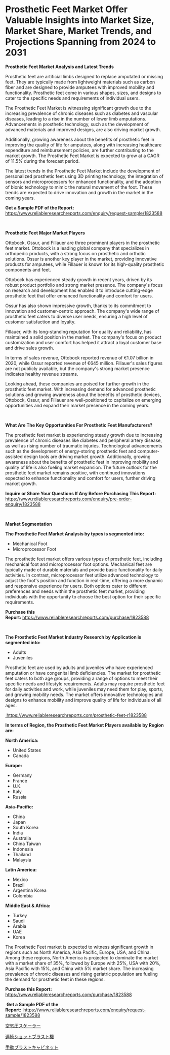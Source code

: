 <p><h1>Prosthetic Feet Market Offer Valuable Insights into Market Size, Market Share, Market Trends, and Projections Spanning from 2024 to 2031</h1></p><p><strong>Prosthetic Feet Market Analysis and Latest Trends</strong></p>
<p><p>Prosthetic feet are artificial limbs designed to replace amputated or missing feet. They are typically made from lightweight materials such as carbon fiber and are designed to provide amputees with improved mobility and functionality. Prosthetic feet come in various shapes, sizes, and designs to cater to the specific needs and requirements of individual users.</p><p>The Prosthetic Feet Market is witnessing significant growth due to the increasing prevalence of chronic diseases such as diabetes and vascular diseases, leading to a rise in the number of lower limb amputations. Advancements in prosthetic technology, such as the development of advanced materials and improved designs, are also driving market growth.</p><p>Additionally, growing awareness about the benefits of prosthetic feet in improving the quality of life for amputees, along with increasing healthcare expenditure and reimbursement policies, are further contributing to the market growth. The Prosthetic Feet Market is expected to grow at a CAGR of 11.5% during the forecast period.</p><p>The latest trends in the Prosthetic Feet Market include the development of personalized prosthetic feet using 3D printing technology, the integration of sensors and microprocessors for enhanced functionality, and the adoption of bionic technology to mimic the natural movement of the foot. These trends are expected to drive innovation and growth in the market in the coming years.</p></p>
<p><strong>Get a Sample PDF of the Report:&nbsp;</strong> <a href="https://www.reliableresearchreports.com/enquiry/request-sample/1823588">https://www.reliableresearchreports.com/enquiry/request-sample/1823588</a></p>
<p>&nbsp;</p>
<p><strong>Prosthetic Feet Major Market Players</strong></p>
<p><p>Ottobock, Ossur, and Fillauer are three prominent players in the prosthetic feet market. Ottobock is a leading global company that specializes in orthopedic products, with a strong focus on prosthetic and orthotic solutions. Ossur is another key player in the market, providing innovative products for amputees, while Fillauer is known for its high-quality prosthetic components and feet.</p><p>Ottobock has experienced steady growth in recent years, driven by its robust product portfolio and strong market presence. The company's focus on research and development has enabled it to introduce cutting-edge prosthetic feet that offer enhanced functionality and comfort for users.</p><p>Ossur has also shown impressive growth, thanks to its commitment to innovation and customer-centric approach. The company's wide range of prosthetic feet caters to diverse user needs, ensuring a high level of customer satisfaction and loyalty.</p><p>Fillauer, with its long-standing reputation for quality and reliability, has maintained a solid position in the market. The company's focus on product customization and user comfort has helped it attract a loyal customer base and drive sales growth.</p><p>In terms of sales revenue, Ottobock reported revenue of €1.07 billion in 2020, while Ossur reported revenue of €645 million. Fillauer's sales figures are not publicly available, but the company's strong market presence indicates healthy revenue streams.</p><p>Looking ahead, these companies are poised for further growth in the prosthetic feet market. With increasing demand for advanced prosthetic solutions and growing awareness about the benefits of prosthetic devices, Ottobock, Ossur, and Fillauer are well-positioned to capitalize on emerging opportunities and expand their market presence in the coming years.</p></p>
<p>&nbsp;</p>
<p><strong>What Are The Key Opportunities For Prosthetic Feet Manufacturers?</strong></p>
<p><p>The prosthetic feet market is experiencing steady growth due to increasing prevalence of chronic diseases like diabetes and peripheral artery disease, as well as rising number of traumatic injuries. Technological advancements such as the development of energy-storing prosthetic feet and computer-assisted design tools are driving market growth. Additionally, growing awareness about the benefits of prosthetic feet in improving mobility and quality of life is also fueling market expansion. The future outlook for the prosthetic feet market remains positive, with continued innovations expected to enhance functionality and comfort for users, further driving market growth.</p></p>
<p><strong>Inquire or Share Your Questions If Any Before Purchasing This Report:</strong> <a href="https://www.reliableresearchreports.com/enquiry/pre-order-enquiry/1823588">https://www.reliableresearchreports.com/enquiry/pre-order-enquiry/1823588</a></p>
<p>&nbsp;</p>
<p><strong>Market Segmentation</strong></p>
<p><strong>The Prosthetic Feet Market Analysis by types is segmented into:</strong></p>
<p><ul><li>Mechanical Foot</li><li>Microprocessor Foot</li></ul></p>
<p><p>The prosthetic feet market offers various types of prosthetic feet, including mechanical foot and microprocessor foot options. Mechanical feet are typically made of durable materials and provide basic functionality for daily activities. In contrast, microprocessor feet utilize advanced technology to adjust the foot's position and function in real-time, offering a more dynamic and responsive experience for users. Both options cater to different preferences and needs within the prosthetic feet market, providing individuals with the opportunity to choose the best option for their specific requirements.</p></p>
<p><strong>Purchase this Report:&nbsp;</strong><a href="https://www.reliableresearchreports.com/purchase/1823588">https://www.reliableresearchreports.com/purchase/1823588</a></p>
<p>&nbsp;</p>
<p><strong>The Prosthetic Feet Market Industry Research by Application is segmented into:</strong></p>
<p><ul><li>Adults</li><li>Juveniles</li></ul></p>
<p><p>Prosthetic feet are used by adults and juveniles who have experienced amputation or have congenital limb deficiencies. The market for prosthetic feet caters to both age groups, providing a range of options to meet their specific needs and lifestyle requirements. Adults may require prosthetic feet for daily activities and work, while juveniles may need them for play, sports, and growing mobility needs. The market offers innovative technologies and designs to enhance mobility and improve quality of life for individuals of all ages.</p></p>
<p><a href="https://www.reliableresearchreports.com/prosthetic-feet-r1823588">&nbsp;https://www.reliableresearchreports.com/prosthetic-feet-r1823588</a></p>
<p><strong>In terms of Region, the Prosthetic Feet Market Players available by Region are:</strong></p>
<p>
    <p> <strong> North America: </strong>
        <ul>
            <li>United States</li>
            <li>Canada</li>
        </ul>
        </p> 
    <p> <strong> Europe: </strong>
        <ul>
            <li>Germany</li>
            <li>France</li>
            <li>U.K.</li>
            <li>Italy</li>
            <li>Russia</li>
        </ul>
        </p> 
    <p> <strong> Asia-Pacific: </strong>
        <ul>
            <li>China</li>
            <li>Japan</li>
            <li>South Korea</li>
            <li>India</li>
            <li>Australia</li>
            <li>China Taiwan</li>
            <li>Indonesia</li>
            <li>Thailand</li>
            <li>Malaysia</li>
        </ul>
        </p> 
    <p> <strong> Latin America: </strong>
        <ul>
            <li>Mexico</li>
            <li>Brazil</li>
            <li>Argentina Korea</li>
            <li>Colombia</li>
        </ul>
        </p> 
    <p> <strong> Middle East & Africa: </strong>
        <ul>
            <li>Turkey</li>
            <li>Saudi</li>
            <li>Arabia</li>
            <li>UAE</li>
            <li>Korea</li>
        </ul>
    </p>
    </p>
<p><p>The Prosthetic Feet market is expected to witness significant growth in regions such as North America, Asia Pacific, Europe, USA, and China. Among these regions, North America is projected to dominate the market with a market share of 35%, followed by Europe with 25%, USA with 20%, Asia Pacific with 15%, and China with 5% market share. The increasing prevalence of chronic diseases and rising geriatric population are fueling the demand for prosthetic feet in these regions.</p></p>
<p><strong>Purchase this Report: </strong><a href="https://www.reliableresearchreports.com/purchase/1823588">https://www.reliableresearchreports.com/purchase/1823588</a></p>
<p>&nbsp;<strong>Get a Sample PDF of the Report:&nbsp;&nbsp;</strong><a href="https://www.reliableresearchreports.com/enquiry/request-sample/1823588">https://www.reliableresearchreports.com/enquiry/request-sample/1823588</a></p>
<p><strong></strong></p>
<p><p><a href="https://github.com/DwightHuels1/Market-Research-Report-List-1/blob/main/851877547545.md">空気圧スケーラー</a></p><p><a href="https://github.com/tanyaali3/Market-Research-Report-List-1/blob/main/958185147544.md">連続ショットブラスト機</a></p><p><a href="https://github.com/reliezer65/Market-Research-Report-List-1/blob/main/956525347543.md">手動ブラストキャビネット</a></p></p>